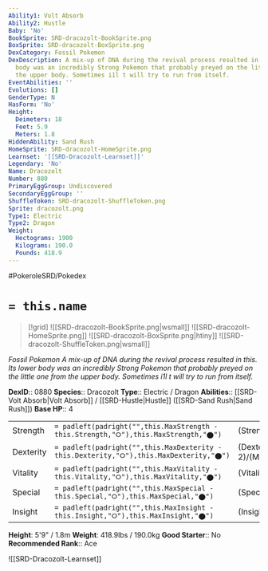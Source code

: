 ```yaml
---
Ability1: Volt Absorb
Ability2: Hustle
Baby: 'No'
BookSprite: SRD-dracozolt-BookSprite.png
BoxSprite: SRD-dracozolt-BoxSprite.png
DexCategory: Fossil Pokemon
DexDescription: A mix-up of DNA during the revival process resulted in this. Its lower
  body was an incredibly Strong Pokemon that probably preyed on the little one from
  the upper body. Sometimes i1l t will try to run from itself.
EventAbilities: ''
Evolutions: []
GenderType: N
HasForm: 'No'
Height:
  Deimeters: 18
  Feet: 5.9
  Meters: 1.8
HiddenAbility: Sand Rush
HomeSprite: SRD-dracozolt-HomeSprite.png
Learnset: '[[SRD-Dracozolt-Learnset]]'
Legendary: 'No'
Name: Dracozolt
Number: 880
PrimaryEggGroup: Undiscovered
SecondaryEggGroup: ''
ShuffleToken: SRD-dracozolt-ShuffleToken.png
Sprite: dracozolt.png
Type1: Electric
Type2: Dragon
Weight:
  Hectograms: 1900
  Kilograms: 190.0
  Pounds: 418.9
---
```


#PokeroleSRD/Pokedex

# `= this.name`

> [!grid]
> ![[SRD-dracozolt-BookSprite.png|wsmall]]
> ![[SRD-dracozolt-HomeSprite.png]]
> ![[SRD-dracozolt-BoxSprite.png|htiny]]
> ![[SRD-dracozolt-ShuffleToken.png|wsmall]]


*Fossil Pokemon*
*A mix-up of DNA during the revival process resulted in this. Its lower body was an incredibly Strong Pokemon that probably preyed on the little one from the upper body. Sometimes i1l t will try to run from itself.*

**DexID**:: 0880
**Species**:: Dracozolt
**Type**:: Electric / Dragon
**Abilities**:: [[SRD-Volt Absorb|Volt Absorb]] / [[SRD-Hustle|Hustle]] ([[SRD-Sand Rush|Sand Rush]])
**Base HP**:: 4

|           |                                                                                        |                                          |
| --------- | -------------------------------------------------------------------------------------- | ---------------------------------------- |
| Strength  | `= padleft(padright("",this.MaxStrength - this.Strength,"⭘"),this.MaxStrength,"⬤")`    | (Strength::3)/(MaxStrength::6)   |
| Dexterity | `= padleft(padright("",this.MaxDexterity - this.Dexterity,"⭘"),this.MaxDexterity,"⬤")` | (Dexterity:: 2)/(MaxDexterity::5) |
| Vitality  | `= padleft(padright("",this.MaxVitality - this.Vitality,"⭘"),this.MaxVitality,"⬤")`    | (Vitality::2)/(MaxVitality::5)   |
| Special   | `= padleft(padright("",this.MaxSpecial - this.Special,"⭘"),this.MaxSpecial,"⬤")`       | (Special::2)/(MaxSpecial::5)     |
| Insight   | `= padleft(padright("",this.MaxInsight - this.Insight,"⭘"),this.MaxInsight,"⬤")`       | (Insight::2)/(MaxInsight::5)     |

**Height**: 5'9" / 1.8m
**Weight**: 418.9lbs / 190.0kg
**Good Starter**:: No
**Recommended Rank**:: Ace

![[SRD-Dracozolt-Learnset]]